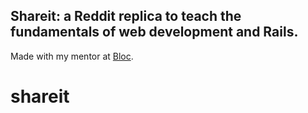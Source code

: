## Shareit: a Reddit replica to teach the fundamentals of web development and Rails.

 Made with my mentor at [Bloc](http://bloc.io).
# shareit
